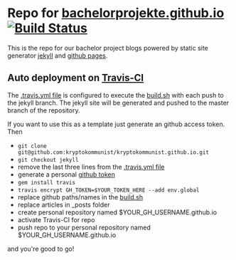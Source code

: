 # Repo for [bachelorprojekte.github.io](https://bachelorprojekte.github.io) [![Build Status](https://travis-ci.org/kryptokommunist/bachelorprojekte.github.io.svg?branch=jekyll)](https://travis-ci.org/bachelorprojekte/bachelorprojekte.github.io)

This is the repo for our bachelor project blogs powered by static site generator [jekyll](https://jekyllrb.com) and [github pages](https://pages.github.com).

## Auto deployment on [Travis-CI](https://travis-ci.org)

The [.travis.yml file](https://github.com/bachelorprojekte/bachelorprojekte.github.io/blob/jekyll/.travis.yml) is configured to execute the [build.sh](https://github.com/bachelorprojekte/bachelorprojekte.github.io/blob/jekyll/build.sh) with each push to the jekyll branch. The jekyll site will be generated and pushed to the master branch of the repository.

If you want to use this as a template just generate an github access token.  Then

- `git clone git@github.com:kryptokommunist/kryptokommunist.github.io.git`
- `git checkout jekyll`
- remove the last three lines from the [.travis.yml file](https://github.com/bachelorprojekte/bachelorprojekte.github.io/blob/jekyll/.travis.yml)
- generate a personal [github token](https://help.github.com/articles/creating-a-personal-access-token-for-the-command-line/)
- `gem install travis`
- `travis encrypt GH_TOKEN=$YOUR_TOKEN_HERE --add env.global`
- replace github paths/names in the [build.sh](https://github.com/bachelorprojekte/bachelorprojekte.github.io/blob/jekyll/build.sh)
- replace articles in _posts folder
- create personal repository named $YOUR_GH_USERNAME.github.io
- activate Travis-CI for repo
- push repo to your personal repository named $YOUR_GH_USERNAME.github.io

and you're good to go!
